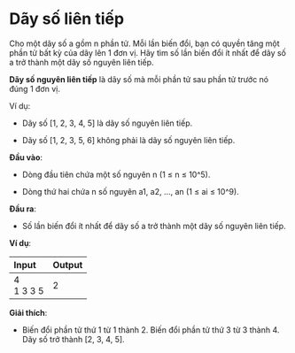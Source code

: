 # Dãy số liên tiếp

Cho một dãy số a gồm n phần tử.
Mỗi lần biến đổi, bạn có quyền tăng một phần tử bất kỳ của dãy lên 1 đơn vị.
Hãy tìm số lần biến đổi ít nhất để dãy số a trở thành một dãy số nguyên liên tiếp.

**Dãy số nguyên liên tiếp** là dãy số mà mỗi phần tử sau phần tử trước nó đúng 1 đơn vị.

Ví dụ:

- Dãy số [1, 2, 3, 4, 5] là dãy số nguyên liên tiếp.

- Dãy số [1, 2, 3, 5, 6] không phải là dãy số nguyên liên tiếp.

**Đầu vào**:

- Dòng đầu tiên chứa một số nguyên n (1 ≤ n ≤ 10^5).

- Dòng thứ hai chứa n số nguyên a1, a2, ..., an (1 ≤ ai ≤ 10^9).

**Đầu ra**:

- Số lần biến đổi ít nhất để dãy số a trở thành một dãy số nguyên liên tiếp.

**Ví dụ**:

| Input | Output |
|:-------|:--------|
| 4 <br> 1 3 3 5 | 2 |

**Giải thích**:

- Biến đổi phần tử thứ 1 từ 1 thành 2. Biến đổi phần tử thứ 3 từ 3 thành 4. Dãy số trở thành [2, 3, 4, 5].
